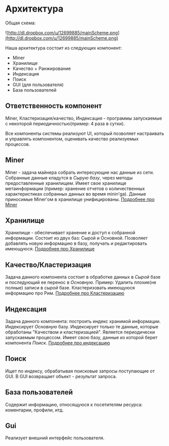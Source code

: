 # Архитектура #

Общая схема:

![http://dl.dropbox.com/u/12699885/mainScheme.png](http://dl.dropbox.com/u/12699885/mainScheme.png)

Наша архитектура состоит из следующих компонент:
  * Miner
  * Хранилище
  * Качество + Ранжирование
  * Индексация
  * Поиск
  * GUI (для пользователя)
  * База пользователей

## Ответственность компонент ##

Miner, Кластеризация/качество, Индексация - программы запускаемые с некоторой периодичностью(пример: 4 раза в сутки).

Все компоненты системы реализуют UI, который позволяет настраивать и управлять компонентом, оценивать качество реализуемых процессов.

## Miner ##

Miner - задача майнера собрать интересующие нас данные из сети. Собранные данные кладутся в _Cырую базу_, через методы предоставленные хранилищем. Имеет свое хранилище метаинформации (пример: хранение отчетов о количественных характеристиках собранных данных во время minin'ga). Данные приносимые Miner'ом в хранилище унифицированы.
[Подробнее про Miner](http://code.google.com/p/amse-agregator/wiki/Miner)

## Хранилище ##
Хранилище - обеспечивает хранение и доступ к собранной информации. Состоит из двух баз: Сырой и Основной. Позволяет добавлять новую информацию в базу, получать и редактировать имеющуюся.
[Подробнее про Хранилище](http://code.google.com/p/amse-agregator/wiki/Storage)

## Качество/Кластеризация ##
Задача данного компонента состоит в обработке данных в _Сырой_ базе и последующий ее перенос в  _Основную_. Пример: Удалить плохие(не полные) записи в _сырой_ базе. Кластеризовать имеющуюся информацию про Рим.
[Подробнее про Кластеризацию](http://code.google.com/p/amse-agregator/wiki/Clusterizer)

## Индексация ##
Задача данного компонента: построить индекс хранимой информации. Индексирует _Основную_ базу. Индексирует только те данные, которые обработаны "Качеством и кластеризацией".
Является периодически запускаемым процессом. Имеет свою базу, данные из которой берет компонента _Поиск_.
[Подробнее про индексацию](http://code.google.com/p/amse-agregator/wiki/Index)

## Поиск ##
Ищет по индексу, обрабатывая поисковые запросы поступающие от GUI. В GUI возвращает объект - результат запроса.

## База пользователей ##
Содержит информацию, относящуюся к посетителям ресурса: коментарии, профили, итд.

## Gui ##
Реализует внешний интерфейс пользователя.